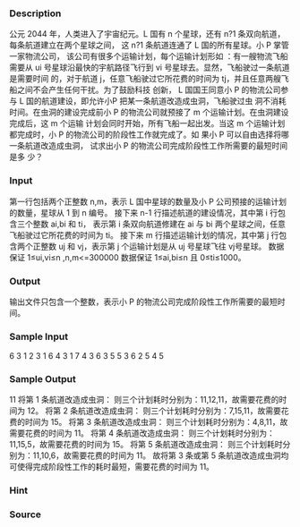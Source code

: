
### Description
公元 2044 年，人类进入了宇宙纪元。L 国有 n 个星球，还有 n?1 条双向航道，每条航道建立在两个星球之间，
这 n?1 条航道连通了 L 国的所有星球。小 P 掌管一家物流公司， 该公司有很多个运输计划，每个运输计划形如
：有一艘物流飞船需要从 ui 号星球沿最快的宇航路径飞行到 vi 号星球去。显然，飞船驶过一条航道是需要时间
的，对于航道 j，任意飞船驶过它所花费的时间为 tj，并且任意两艘飞船之间不会产生任何干扰。为了鼓励科技
创新， L 国国王同意小 P 的物流公司参与 L 国的航道建设，即允许小P 把某一条航道改造成虫洞，飞船驶过虫
洞不消耗时间。在虫洞的建设完成前小 P 的物流公司就预接了 m 个运输计划。在虫洞建设完成后，这 m 个运输
计划会同时开始，所有飞船一起出发。当这 m 个运输计划都完成时，小 P 的物流公司的阶段性工作就完成了。如
果小 P 可以自由选择将哪一条航道改造成虫洞， 试求出小 P 的物流公司完成阶段性工作所需要的最短时间是多
少？

### Input

第一行包括两个正整数 n,m，表示 L 国中星球的数量及小 P 公司预接的运输计划的数量，星球从 1 到 n 编号。
接下来 n-1 行描述航道的建设情况，其中第 i 行包含三个整数 ai,bi 和 ti，
表示第 i 条双向航道修建在 ai 与 bi 两个星球之间，任意飞船驶过它所花费的时间为 ti。
接下来 m 行描述运输计划的情况，其中第 j 行包含两个正整数 uj 和 vj，表示第 j 个运输计划是从 uj 号星球飞往 vj号星球。
数据保证 1≤ui,vi≤n ,n,m<=300000
数据保证 1≤ai,bi≤n 且 0≤ti≤1000。


### Output
输出文件只包含一个整数，表示小 P 的物流公司完成阶段性工作所需要的最短时间。

### Sample Input
6 3
1 2 3
1 6 4
3 1 7
4 3 6
3 5 5
3 6
2 5
4 5
### Sample Output
11
将第 1 条航道改造成虫洞： 则三个计划耗时分别为：11,12,11，故需要花费的时间为 12。
将第 2 条航道改造成虫洞： 则三个计划耗时分别为：7,15,11，故需要花费的时间为 15。
将第 3 条航道改造成虫洞： 则三个计划耗时分别为：4,8,11，故需要花费的时间为 11。
将第 4 条航道改造成虫洞： 则三个计划耗时分别为：11,15,5，故需要花费的时间为 15。
将第 5 条航道改造成虫洞： 则三个计划耗时分别为：11,10,6，故需要花费的时间为 11。
故将第 3 条或第 5 条航道改造成虫洞均可使得完成阶段性工作的耗时最短，需要花费的时间为 11。
### Hint



### Source
